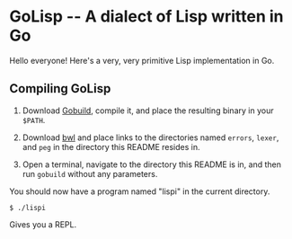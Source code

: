 GoLisp -- A dialect of Lisp written in Go
=========================================

Hello everyone! Here's a very, very primitive Lisp implementation in Go.

Compiling GoLisp
----------------

1. Download [Gobuild](http://code.google.com/p/gobuild/), compile it, and place the resulting
binary in your `$PATH`.

2. Download [bwl](http://github.com/bobappleyard/bwl) and place links to the directories named
`errors`, `lexer`, and `peg` in the directory this README resides in.

3. Open a terminal, navigate to the directory this README is in, and then run `gobuild` without
any parameters.


You should now have a program named "lispi" in the current directory.

    $ ./lispi

Gives you a REPL.
